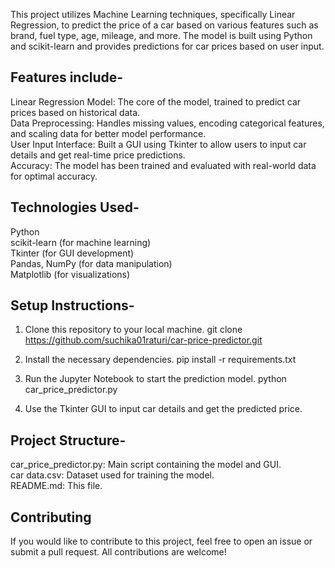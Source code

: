 This project utilizes Machine Learning techniques, specifically Linear Regression, to predict the price of a car based on various features such as brand, fuel type, age, mileage, and more. 
The model is built using Python and scikit-learn and provides predictions for car prices based on user input.

## Features include-
Linear Regression Model: The core of the model, trained to predict car prices based on historical data.<br>
Data Preprocessing: Handles missing values, encoding categorical features, and scaling data for better model performance.<br>
User Input Interface: Built a GUI using Tkinter to allow users to input car details and get real-time price predictions.<br>
Accuracy: The model has been trained and evaluated with real-world data for optimal accuracy.

## Technologies Used-
Python<br>
scikit-learn (for machine learning)<br>
Tkinter (for GUI development)<br>
Pandas, NumPy (for data manipulation)<br>
Matplotlib (for visualizations)

## Setup Instructions-
1) Clone this repository to your local machine.
git clone https://github.com/suchika01raturi/car-price-predictor.git

2) Install the necessary dependencies.
pip install -r requirements.txt

3) Run the Jupyter Notebook to start the prediction model.
python car_price_predictor.py

4) Use the Tkinter GUI to input car details and get the predicted price.

## Project Structure-
car_price_predictor.py: Main script containing the model and GUI.<br>
car data.csv: Dataset used for training the model.<br>
README.md: This file.

## Contributing
If you would like to contribute to this project, feel free to open an issue or submit a pull request. All contributions are welcome!
